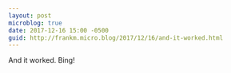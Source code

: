 ```yaml
---
layout: post
microblog: true
date: 2017-12-16 15:00 -0500
guid: http://frankm.micro.blog/2017/12/16/and-it-worked.html
---
```

And it worked. Bing!
